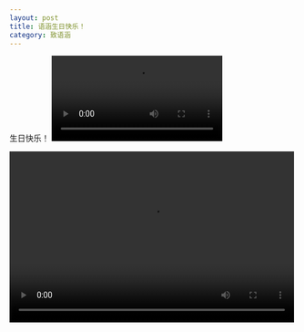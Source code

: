 ```yaml
---
layout: post
title: 语涵生日快乐！
category: 致语涵
---
```

生日快乐！
![cover](https://raw.githubusercontent.com/huiqiang233/huiqiang233.github.io/master/image/cyhhappybirthday.mp4)

<video src="https://video.weibo.com/show?fid=1034:4851703825236125" controls="controls" width="500" height="300">您的浏览器不支持播放该视频！</video>
